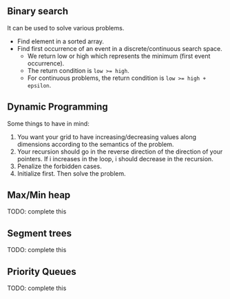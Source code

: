 ## Binary search



It can be used to solve various problems.

* Find element in a sorted array.
* Find first occurrence of an event in a discrete/continuous search space.
  * We return low or high which represents the minimum (first event occurrence).
  * The return condition is `low >= high`.
  * For continuous problems, the return condition is `low >= high + epsilon`.


## Dynamic Programming

Some things to have in mind:
1. You want your grid to have increasing/decreasing values along dimensions according to the semantics of the problem.
2. Your recursion should go in the reverse direction of the direction of your pointers. If i increases in the loop, i should decrease in the recursion.
3. Penalize the forbidden cases.
4. Initialize first. Then solve the problem.

## Max/Min heap
TODO: complete this




## Segment trees
TODO: complete this



## Priority Queues
TODO: complete this
